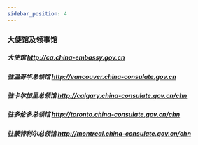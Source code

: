 ```yaml
---
sidebar_position: 4
---
```

### 大使馆及领事馆  
##### 大使馆 http://ca.china-embassy.gov.cn
##### 驻温哥华总领馆 http://vancouver.china-consulate.gov.cn 
##### 驻卡尔加里总领馆 http://calgary.china-consulate.gov.cn/chn
##### 驻多伦多总领馆 http://toronto.china-consulate.gov.cn/chn  
##### 驻蒙特利尔总领馆 http://montreal.china-consulate.gov.cn/chn 

